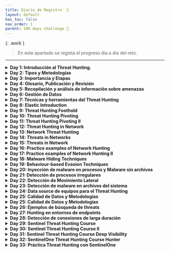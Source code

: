 ```yaml
---
title: Diario de Registro  📝
layout: default
has_toc: false
nav_order: 1
parent: 100 days challenge 🗻
---
```


{: .work }
>En este apartado se regista el progreso dia a dia del reto.

---
<details>
  <summary><strong>Day 1: Introducción al Threat Hunting.</strong></summary>
    <body>
        <p>El día de hoy he dedicado a la búsqueda de información general sobre el tema, que es el threat hunting y porque es importante a día de hoy en la ciberseguridad. También he realizado la sala de TryHackme de Threat Hunting: Introduction.</p>
        
        <p>Pequeño extracto:</p>
        <p>El Threat Hunting consiste en la búsqueda proactiva y sistemática de posibles amenazas o actividades maliciosas dentro de una red o sistema informático que aún no han sido detectadas.</p>

        <p>Si dependemos solamente de las herramientas de seguridad para detectar un ataque, como el incident response (IR). La acción frente a la amenaza se desencadena por una alerta del sistema. Esto conlleva un proceso de triaje y análisis, y cuando se determina de que se trata de una actividad maliciosa, debe ser respondida y tratada en consecuencia. Si el sistema no fuera capaz de detectar el ataque no habría ninguna respuesta a él. Por ello, es necesario el Threat Hunting ya que es una metodología proactiva, en búsqueda constante de nuevas amenazas. No hay una alerta real que dé inicio a la búsqueda, excepto el objetivo de fortalecer la postura de seguridad de la organización.</p>

        <p>Generalmente, las organizaciones comienzan a realizar el threat hunting una vez que ya tienen establecido un proceso de incident response , pero puede que algunos incidentes no se están detectando lo suficientemente temprano. El objetivo principal del threat hunting es lograr una detección temprana de estas amenazas.</p>

        <h2>REFERENCIAS</h2>
        <ul>
            <li><a href="https://www.crowdstrike.com/cybersecurity-101/threat-hunting/">CrowdStrike Threat Hunting</a></li>
            <li><a href="https://www.ibm.com/topics/threat-hunting">IBM Threat Hunting</a></li>
            <li><a href="https://www.threathunting.net/files/hunt-evil-practical-guide-threat-hunting.pdf">Guía práctica de caza de amenazas (PDF)</a></li>
            <li><a href="https://tryhackme.com/r/room/introductiontothreathunting">Introduction to Threat Hunting en TryHackMe</a></li>
        </ul>
    </body>
</details>

<details>
  <summary><strong>Day 2: Tipos y Metodologías</strong></summary>
  
  <p>Después de la búsqueda de información general he acabado de definir el indicie de este periodo de Introducción. Mi idea es cuando vaya terminando los temas subiré el contenido detallado a una página de GitHub. Así si a alguien le interesa el tema, puede mirar más en detalle mi recopilación.</p>

  <h3>Resumen del día de hoy:</h3>
  <p>Dentro del threat hunting podemos distinguir diferentes tipos y métodos:</p>

  <h4>1.2 Tipos</h4>
  <p>Existen diferentes enfoques que pueden tomar los equipos de ciberseguridad en cuanto al threat hunting. En este sentido, se pueden identificar distintos tipos de caza de amenazas, con sus propias metodologías y procesos específicos. Podemos distinguir entre tres tipos de threat hunting:</p>
  <ul>
    <li>Estructurado</li>
    <li>No estructurada</li>
    <li>Situacional</li>
  </ul>

  <h4>1.3 Metodologías</h4>
  <p>Dentro de cada tipo de caza de amenazas, las metodologías proporcionan un marco detallado para la ejecución práctica de la detección y respuesta a amenazas. Estas metodologías establecen los pasos específicos que los equipos de ciberseguridad deben seguir para identificar, investigar y neutralizar posibles riesgos. Las principales metodologías son:</p>
  <ul>
    <li>Investigación impulsada por hipótesis (Hypothesis hunting)</li>
    <li>Investigación basada en indicadores conocidos de compromiso o indicadores de ataque (IoA) (Intel-based hunting)</li>
    <li>Investigaciones situacionales o avanzadas de análisis y aprendizaje automático (Custom hunting)</li>
  </ul>

  <strong>REFERENCIAS:</strong>
  <ul>
    <li><a href="https://livebook.manning.com/book/cyber-threat-hunting/chapter-1/v-10/1">Manual general</a></li>
    <li><a href="https://cybertalents.com/blog/threat-hunting">Tipos/métodos</a></li>
  </ul>
</details>


<details>
  <summary><strong> Day 3: Importancia y Etapas</strong></summary>
  
  <p>Continuando con la Introducción al Threat Hunting, el día de hoy he definido la importancia de establecer el threat hunting como método defensivo, las posibles etapas a la hora de desarollar la caza de amenazas y he incluido algunos términos relativos al threat hunting en el glosario.</p>

  <h3>Extracto resumido de la información recopilada:</h3>

  <h4>1.4 Importancia del Threat Hunting</h4>
  <p>La principal diferencia de las medidas de seguridad tradicionales que se centran en la prevención y detección automatizada, el Threat Hunting implica una investigación activa por parte de un analista. Dicha investigación nos dará proactividad en nuestro sistema de búsqueda de amenazas.</p>
  <p>La importancia del threat hunting consiste en:</p>
  <ul>
    <li>Nos permite la identificación de amenazas avanzadas.</li>
    <li>Reducción del tiempo de respuesta.</li>
    <li>Mejora de la postura de seguridad informática.</li>
    <li>Adaptación a las nuevas amenazas.</li>
  </ul>
  <p>Actualmente, el Threat Hunting se ha convertido en una herramienta fundamental en el arsenal de cualquier equipo ciberseguridad. Su evolución ha sido impulsada por la necesidad de combatir amenazas cada vez más sofisticadas, aprovechando tecnologías avanzadas y adoptando un enfoque proactivo basado en el comportamiento.</p>

  <h4>1.5 Etapas</h4>
  <p>Podemos estructurar el threat hunting mediante una serie de fases durante su desarrollo. Estas etapas nos ayudan a establecer una estructura clara y efectiva para llevar a cabo la actividad de caza de amenazas.</p>
  <ul>
    <li>Generación de hipótesis</li>
    <li>Investigación</li>
    <li>Descubrimiento de patrones</li>
    <li>Análisis automatizado</li>
  </ul>

  <strong>REFERENCIAS</strong>
  <ul>
    <li><a href="https://www.cybereason.com/fundamentals/what-is-threat-hunting">¿Qué es la caza de amenazas? - Cybereason</a></li>
    <li><a href="https://es.darktrace.com/cyber-ai-glossary/threat-hunting">Glosario de ciberinteligencia: Caza de amenazas - Darktrace</a></li>
  </ul>
</details>

<details>
  <summary><strong>Day 4: Glosario, Publicación y Revisión</strong></summary>
  
  <p>El día de hoy doy por concluida la primera etapa de introducción al Threat Hunting. Hemos visto que es, que tipos hay, metodologías, etapas y la importancia que tiene hacer threat hunting para mejorar nuestra protección ante las amenazas. Me he dedicado a revisar la información que he podido detallar de los puntos mencionados y los he publicado en mi GitHub.</p>
  <p>Podéis ver el artículo publicado de introducción <a href="https://nottaroff.github.io/workspace/docs/100%20days/Introduccion/">aquí</a>.</p>
  <p>También he añadido algunos términos en el glosario, sobre todo los mencionados en la introducción. Este apartado lo iré trabajando a lo largo del reto.</p>
  <p>He creado unos gráficos para representar un poco mejor los conceptos vistos en la introducción.</p>

  <p><strong>Glosario añadido:</strong> <a href="https://nottaroff.github.io/workspace/docs/100%20days/Introduccion/#15-glosario">aquí</a></p>
  <ul>
    <li>IoA (Indicador de Ataque)</li>
    <li>TTP (Tácticas, Técnicas y Procedimientos)</li>
    <li>MITRE</li>
    <li>IoC (Indicador de Compromiso)</li>
    <li>STIX (Structured Threat Information eXpression)</li>
    <li>TAXII (Trusted Automated eXchange of Indicator Information)</li>
    <li>SIEM (Security Information and Event Management)</li>
    <li>EDR (Endpoint Detection and Response)</li>
    <li>CERT (Computer Emergency Response Team)</li>
  </ul>

  <strong>REFERENCIAS:</strong>
  <ul>
    <li><a href="https://nottaroff.github.io/workspace/docs/100%20days/">100 Days - Documentación</a></li>
  </ul>
</details>

<details>
  <summary><strong>Day 5: Recopilación y análisis de información sobre amenazas</strong></summary>
  
  <p>Continuando con la fase del pre-hunting. El día de hoy he estado documentándome sobre la recopilación y análisis en el threat hunting. Sobre qué tener en cuenta a nivel teórico.</p>

  <h3>Recopilación y análisis de información sobre amenazas</h3>

  <h4>2.1 Fuentes de inteligencia de amenazas.</h4>
  <p>Las fuentes de inteligencia de amenazas son cruciales para una caza efectiva de amenazas, proporcionando información esencial para detectar y contrarrestar los riesgos de seguridad de manera eficaz.</p>
  <p>Algunas fuentes comunes:</p>
  <ul>
    <li>Informes de seguridad.</li>
    <li>Comunidades de seguridad y foros en línea.</li>
    <li>Información compartida por organizaciones.</li>
    <li>Resultados de investigaciones forenses de incidentes previos.</li>
    <li>Datos internos generados por herramientas de monitoreo de seguridad y análisis de registros.</li>
  </ul>

  <h4>2.2 Técnicas para recopilar información.</h4>
  <p>Aunque el enfoque principal del Threat Hunting es el ser humano, contar con acceso a tecnologías relevantes y confiables, así como a herramientas escalables y flexibles:</p>
  <ul>
    <li>Actividades de endpoints en servidores y clientes.</li>
    <li>Datastores.</li>
    <li>Análisis.</li>
  </ul>

  <h4>2.3 Métodos analíticos.</h4>
  <p>Los enfoques analíticos son necesarios para extraer información valiosa de los datos recopilados.</p>
  <p>Algunas técnicas comunes son:</p>
  <ul>
    <li>Evaluación de comportamiento.</li>
    <li>Correlación de datos.</li>
    <li>Identificación de firmas.</li>
    <li>Análisis de riesgo.</li>
    <li>Seguimiento de tendencias.</li>
  </ul>

  <h4>2.4 Gestión de datos. (WIP)</h4>
  <p>He incluido este apartado de gestión de datos desde una perspectiva del threat hunter para entender cómo se documentan, se estandarizan, se modelan y la calidad de los datos. Es muy importante comprender bien estos pasos al desarrollar una analítica.</p>

  <strong>REFERENCIAS:</strong>
  <ul>
    <li><a href="https://www.ibm.com/es-es/topics/threat-intelligence">IBM Threat Intelligence</a></li>
    <li><a href="https://openaccess.uoc.edu/bitstream/10609/107546/6/aveloymTFM1219memoria.pdf">Memoria: Threat hunting en entornos Windows</a></li>
    <li><a href="https://github.com/OTRF/OSSEM">OSSEM en GitHub</a></li>
  </ul>
</details>


<details>
  <summary><strong>Day 6: Gestión de Datos</strong></summary>
  
  <p>Continuando con el punto 2. Recopilación y análisis de información sobre amenazas.</p>
  <p>He estado investigando cómo se gestionan los datos y por qué es importante desde un punto de vista analítico. La teoría en este tema es lógica y comprensible, pero al observar ejemplos dentro de un sistema, no era tan fácil de entenderlo desde mi perspectiva. Por lo tanto, encontré algunas salas de TryHackMe que me ayudaron a comprender mejor el funcionamiento interno de la gestión de datos.</p>
  <p>El día de hoy he realizado la room: <a href="https://tryhackme.com/r/room/windowseventlogs">https://tryhackme.com/r/room/windowseventlogs</a> que me ha proporcionado diferentes herramientas en Windows para poder buscar, localizar y extraer información de los logs del sistema.</p>

  <h4>Extracto de la parte teórica:</h4>

  <p><strong>Documentación de Datos</strong></p>
  <p>Para realizar el análisis y la interpretación de los datos, es fundamental comprender qué datos se están recopilando y cómo se están estructurando.</p>

  <p><strong>Estandarización de Datos</strong></p>
  <p>La estandarización de datos nos ofrece una coherencia y eficacia en el análisis de la información recopilada de diversas fuentes. Se basa en el empleo de un Modelo de Información Común (CIM), que proporciona una estructura para normalizar conjuntos de datos mediante un esquema.</p>

  <p><strong>Modelación de Datos (Data Modeling)</strong></p>
  <p>El modelo de datos determina la estructura de los datos y las relaciones entre ellos. Identificar estas relaciones es importante para documentar eventos específicos que podrían vincularse a cadenas de eventos relacionadas con el comportamiento de los adversarios.</p>

  <p><strong>Calidad de Datos (Data Quality)</strong></p>
  <p>La calidad de los datos se refiere a su valor para los usos previstos en las operaciones, toma de decisiones y planificación.</p>

  <strong>REFERENCIAS:</strong>
  <ul>
    <li><a href="https://www.ibm.com/docs/es/flashsystem-a9000/12.2.1?topic=STJKMM_12.2.1/xiv_apicimconcepts.htm">Conceptos de CIM para FlashSystem</a></li>
    <li><a href="https://opennetworking.org/wp-content/uploads/2014/10/TR-513_CIM_Overview_1.2.pdf">Visión general de CIM por Open Networking Foundation</a></li>
    <li><a href="https://threathunterplaybook.com/pre-hunt/data_management.html">Data Management en Threat Hunter Playbook</a></li>
  </ul>
</details>

<details>
  <summary><strong>Day 7: Técnicas y herramientas del Threat Hunting</strong></summary>
  
  <p>En el día de hoy, he terminado la sección anterior de Recopilación y análisis, podéis consultar el artículo completo en mi blog: <a href="https://nottaroff.github.io/workspace/docs/100%20days/2.%20Recopilacion/">aquí</a>.</p>
  <p>El siguiente apartado se trata de Técnicas y herramientas. He definido algunas técnicas comunes y al profundizar en las herramientas, he detallado el modelo de madurez de caza. Es un gráfico que le sirve a los entornos organizacionales para decir en qué punto del threat hunting están. Creo que es interesante conocerlo para saber qué tipo de herramientas habrá que utilizar. Artículo completo: <a href="https://nottaroff.github.io/workspace/docs/100%20days/3.%20Tecnicas%20y%20Herramientas/">aquí</a>.</p>
  <p>Con esta sección doy por concluidos los primeros 7 días del challenge, que han sido más teórico introductorios. Durante los próximos días intentaré sumergirme en temas más prácticos del threat hunting.</p>

  <strong>REFERENCIAS:</strong>
  <ul>
    <li><a href="https://socprime.com/blog/threat-hunting-maturity-model-explained-with-examples/">Threat Hunting Maturity Model Explained with Examples</a></li>
    <li><a href="https://heimdalsecurity.com/blog/threat-hunting-techniques/">Threat Hunting Techniques</a></li>
  </ul>
</details>

<details>
  <summary><strong>Day 8: Elastic Introduction</strong></summary>
  
  <p>Hoy he realizado varios ejercicios prácticos de iniciación al threat hunting. Para ello, completé varias rooms en TryHackMe.</p>

  <p>En primer lugar, me familiaricé con Elastic Stack en la siguiente room: <a href="https://tryhackme.com/r/room/investigatingwithelk101">Investigating with ELK 101</a>. Es una plataforma de código abierto que combina varios componentes para la búsqueda, análisis y visualización de datos. Aprendí a realizar búsquedas, aplicar filtros, guardar búsquedas, crear visualizaciones e investigar registros de VPN para identificar anomalías. También aprendí a utilizar tableros con búsquedas guardadas y visualizaciones.</p>

  <p>La segunda parte de esta experiencia fue en la room <a href="https://tryhackme.com/r/room/advancedelkqueries">Advanced ELK Queries</a>. Aquí exploré diferentes tipos de consultas avanzadas y las diversas sintaxis de consulta, incluyendo KQL y Lucene.</p>

  <p>Por último, después de la introducción a Elastic Stack, comencé la room práctica sobre aplicación al threat hunting: <a href="https://tryhackme.com/r/room/threathuntingfoothold">Threat Hunting Foothold</a>. Empecé por el primer apartado sobre Acceso Inicial, donde investigué las técnicas que los adversarios utilizan para ingresar a una organización.</p>

  <p>El día de hoy he realizado varios ejercicios prácticos de iniciación al threat hunting. Para ello, he realizado varias rooms de TryHackMe.</p>
</details>

<details>
  <summary><strong>Day 9: Threat Hunting Foothold</strong></summary>
  
  <p>El día de hoy realicé la room de: <a href="https://tryhackme.com/r/room/threathuntingfoothold">Threat Hunting Foothold</a>.</p>
  <p>Es una buena guía práctica para aprender cómo detectar actividad maliciosa con Elastic. En ella se tratan varios ejemplos de diferentes actividades maliciosas:</p>

  <h4>Initial Access</h4>
  <p>Detección de tácticas que los adversarios usan para ingresar a sistemas, como phishing, explotación de servidores, fuerza bruta...</p>

  <h4>Execution</h4>
  <p>Se detallan los métodos para ejecutar código malicioso: herramientas de línea de comandos, herramientas del sistemas integradas (certutil.exe o bitsadmin.exe), scripting.</p>

  <h4>Defense Evasion</h4>
  <p>Detección de tácticas para evitar la detección por parte de sistemas de seguridad, como desactivación de software de seguridad, eliminación de registros, bypasses.</p>

  <h4>Persistence</h4>
  <p>Detección de técnicas para mantener el acceso a redes comprometidas a largo plazo, como modificación de claves de registro, scripts de auto-start, creación de usuarios.</p>

  <h4>Command and Control</h4>
  <p>Detección de métodos de comunicación de los adversarios con sistemas comprometidos, Comand and control techniques, servicios basados en la nube, servidores https cifrados y protocolos de red.</p>
</details>

<details>
  <summary><strong>Day 10: Threat Hunting Pivoting</strong></summary>
  
  <p>Siguiendo la línea de aprendizaje sobre el hunting, hoy he profundizado en la detección de dos técnicas más a través de Elastic.</p>

  <h4>Discovery</h4>
  <p>Referente a las acciones que un atacante puede tomar para comprender mejor los sistemas y redes que han infiltrado. Detección de actividades como:</p>
  <ul>
    <li>Reconocimiento de Usuario: whoami, net,user, net localgroup or qwinsta (Enumeración de cuentas) / dir o ls (enumeración de directorios).</li>
    <li>Reconocimiento de Host: hostname, wmic, ipconfig o systeminfo (Host) / net start o sc.exe query (Servicios).</li>
    <li>Escaneo Interno: tablas arp, ping, escaneo de puertos (nmap o Powershell).</li>
    <li>Reconocimiento Interno del Dominio: net * /domain o nltest /dclist (Listado de domain users).</li>
  </ul>

  <h4>Escalada de Privilegios</h4>
  <p>Técnicas que permiten a un atacante obtener privilegios o permisos más elevados en un sistema o red.</p>
  <ul>
    <li>Explotación de vulnerabilidades: uso de exploits.</li>
    <li>Uso de cuentas válidas: Usar runas con credenciales recién descubiertas.</li>
    <li>Abuso de control de acceso: Abuso de ACL, otorgando permisos a otras cuentas.</li>
    <li>Abuso de configuración incorrecta del hosts: Configuraciones inseguras; servicios modificables y reiniciables o binarios sobrescribibles.</li>
  </ul>
</details>

<details>
  <summary><strong>Day 11: Threat Hunting Pivoting II</strong></summary>
  
  <p>Continuando con la tarea de entender diferentes tácticas maliciosas que debemos tener en cuenta/encontrar como Threat Hunters, el día de hoy he profundizado en las dos últimas:</p>

  <h4>Credential Access</h4>
  <p>Se basa en los métodos de los atacantes para robar o descubrir nombres de usuario y contraseñas (o hashes) de cuentas válidas. Es un punto crítico del sistema ya que permite escalar privilegios o ganar acceso a otros sistemas o recursos de red. Actividades como:</p>
  <ul>
    <li>Credenciales en disco o memoria: Volcar LSASS mediante Mimikatz o creación de archivos de volcado de LSASS, listar información de cuentas en el Registro de Windows (reg.exe save hklm\sam), o extraer credenciales DPAPI con SharpDPAPI.</li>
    <li>Credenciales en archivos: Recopilar credenciales en archivos usando findstr /s/n/m/i password, encontrar archivos de administrador de credenciales (Keepass o claves SSH), y volcar credenciales de navegadores mediante SharpChrome o Firefox Decrypt.</li>
    <li>Credenciales de Dominio: Volcar credenciales de dominio mediante DCSync o acceder a credenciales de Administrador Local de LAPS.</li>
    <li>Credential spraying: Intentos fallidos de inicio de sesión de diversas cuentas en una única estación de trabajo.</li>
  </ul>

  <h4>Movimiento Lateral</h4>
  <p>Técnicas de un atacante para navegar por una red, aprovechando las credenciales y sesiones obtenidas durante fases de ataque previas.</p>
  <ul>
    <li>Explotación de servicios internos: Atacar servidores internos con aplicaciones/servicios vulnerables.</li>
    <li>Uso de herramientas administrativas legítimas: Emplear herramientas como PsExec, PowerShell remoto, etc.</li>
    <li>Autenticación con credenciales válidas: Utilizar contraseñas en texto plano o técnicas como Pass-the-Hash.</li>
    <li>Acceso a información sensible: Ingresar a servidores de archivos, bases de datos y almacenamiento en la nube.</li>
  </ul>
</details>

<details>
  <summary><strong>Day 12: Threat Hunting in Network</strong></summary>
  
  <p>Después de ver algunos ejemplos genéricos de detección de amenazas, voy a ver cómo detectar las diferentes amenazas según el entorno en el que estén. El día de hoy he estado investigando acerca de las amenazas en el entorno de red.</p>

  <h4>Caza de amenazas en Redes</h4>
  <p>Implica el uso de herramientas y métodos para monitorear y analizar activamente:</p>
  <ul>
    <li>Tráfico de red</li>
    <li>Comportamientos del usuario</li>
    <li>Actividades del sistema</li>
  </ul>

  <h4>Técnicas de análisis de tráfico de red</h4>
  <p>Examinar el flujo de datos en red para detectar patrones, anomalías y amenazas:</p>
  <ul>
    <li>Inspección de Paquetes</li>
    <li>Análisis de Tráfico</li>
    <li>Análisis de Protocolos</li>
    <li>Análisis de Comportamiento</li>
  </ul>

  <p>Para la detección y mitigación de posibles amenazas y vulnerabilidades dentro de una infraestructura de red.</p>

  <h4>Recursos</h4>
  <ul>
    <li><a href="https://shorturl.at/GHMSW">TH Workshop</a></li>
    <li><a href="https://shorturl.at/ovVY0">Threat Intelligence and Data-Driven Threat Hunting</a></li>
  </ul>
</details>

<details>
  <summary><strong>Day 13: Network Threat Hunting</strong></summary>
  
  <p>El día de hoy he seguido profundizando cuáles son los puntos de referencia durante la caza de amenazas en redes y en detalle la caza de anomalías del DNS.</p>

  <h4>Puntos de referencia durante la caza de amenazas en redes</h4>
  <p>Debemos entender primero qué es normal en el entorno de red para luego poder detectar anomalías. Para ello debemos tener en cuenta:</p>
  <ul>
    <li>Los puertos, junto con la topología de red: El malware suele utilizar protocolos comunes para comunicarse y es esencial comprender la pila de red y los protocolos comunes.</li>
    <li>Todos los dispositivos en la red deben ser analizados, ya que los atacantes suelen moverse lateralmente.</li>
    <li>Un diagrama completo de la red.</li>
  </ul>

  <h4>Anomalías del DNS</h4>
  <p>Las solicitudes DNS a dominios inusuales o sospechosos pueden ser generadas por malware que establece canales de control y comando. El monitoreo y la inclusión en listas negras de:</p>
  <ul>
    <li>Volumen anormal: Un volumen inusual de solicitudes DNS desde una determinada computadora o para un dominio determinado puede indicar un ataque.</li>
    <li>Hits en listas negras: Las solicitudes a dominios maliciosos conocidos indican que un sistema ha sido infectado con malware.</li>
    <li>Detectar tráfico DNS sospechoso:</li>
    <ul>
      <li>Recopilar paquetes de tráfico DNS</li>
      <li>Identificar y eliminar el tráfico conocido como bueno</li>
      <li>Analizar lo que queda.</li>
    </ul>
    <li>Conexiones DNS dinámicas: Las conexiones a dominios alojados en proveedores de DNS dinámicos pueden indicar comunicación C2.</li>
    <li>Tráfico denegado de salida: El malware dentro de una red puede necesitar comunicarse con un servidor C2. Este tráfico puede ser bloqueado por firewalls u otros dispositivos de seguridad de red.</li>
    <li>Anomalías en solicitudes y respuestas HTTP:</li>
    <ul>
      <li>Request: Grandes números de solicitudes repetidas para los mismos recursos pueden indicar.</li>
      <li>Response: Las respuestas inusualmente grandes pueden indicar una inyección SQL exitosa.</li>
    </ul>
    <li>Anomalías geográficas: Intentos de autenticación desde ubicaciones inusuales.</li>
  </ul>
</details>

<details>
  <summary><strong>Day 14: Threats in Networks</strong></summary>
  
  <p>El día de hoy he estado examinando diversas amenazas que pueden afectar nuestro entorno de red. Entre ellas, la detección de ataques DDoS y la identificación de dominios sospechosos.</p>

  <h4>Ataques de Denegación de Servicio Distribuido (DDoS)</h4>
  <p>Un ataque DDoS ocurre cuando múltiples máquinas atacantes intentan sobrecargar a las máquinas víctimas.</p>
  <p>Algunos indicios de un ataque DDoS:</p>
  <ul>
    <li>Indisponibilidad de sitios web.</li>
    <li>Rendimiento lento de la red.</li>
    <li>Sistemas internos operando al máximo de su capacidad.</li>
    <li>Sobrecarga de sistemas de seguridad de red (SIEM, IPS-IDS).</li>
    <li>Disponibilidad inesperada del servidor.</li>
  </ul>
  <p>Direcciones IP conectadas a muchos puertos diferentes pueden indicar un ataque de DoS.</p>

  <h4>Threat Hunting de Dominios Sospechosos</h4>
  <p>Motivos por los cuales un dominio puede ser sospechoso:</p>
  <ul>
    <li>Dominios aleatorios generados por un DGA.</li>
    <li>Direcciones IP ocultas.</li>
    <li>Extensiones de dominio inusuales.</li>
    <li>Dominios inexistentes.</li>
    <li>Dominios conocidos como maliciosos.</li>
  </ul>
  <p>La información de un dominio se puede encontrar en registros DNS, correos electrónicos y registros web. Es importante para detectar riesgos y protegerse contra actividades maliciosas.</p>

  <h4>URLs</h4>
  <p>Las URL son indicadores comunes de compromiso y se utilizan en ataques de phishing, spam y malware.</p>
  <p>Ataques basados en URL:</p>
  <ul>
    <li>Redirección.</li>
    <li>Typosquatting.</li>
    <li>Codificación de escape.</li>
  </ul>

  <h4>Respuestas HTML Sospechosas</h4>
  <p>El tamaño de la respuesta HTML es clave. En los ataques de inyección SQL, las respuestas suelen ser grandes debido a datos exfiltrados.</p>
  <p>Los registros de servidores web son útiles para identificar ataques:</p>
  <ul>
    <li>Respuestas HTML grandes pueden indicar intentos de inyección SQL y exfiltración de datos.</li>
    <li>Errores 500 Internal Server y errores 501 Header Value pueden indicar escaneos en busca de vulnerabilidades.</li>
  </ul>
  <p>Es crucial estar atento a actividades inusuales que puedan indicar una brecha de seguridad.</p>
</details>

<details>
  <summary><strong>Day 15: Threats in Network</strong></summary>
  
  <p>Hoy he estado investigando sobre la caza de tráfico irregular, mirando ejemplos de detección de web shells y la exfiltración de datos. Además, he estado configurando un entorno de laboratorio con ELK stack para poner en práctica el hunting en la red con ejemplos.</p>

  <h4>Hunting de tráfico irregular</h4>
  <p>Las irregularidades en el tráfico de red son indicadores útiles para los cazadores de amenazas. Los autores de malware utilizan diversas técnicas para ocultar ataques de comando y control, como protocolos mal utilizados y desajustes entre puertos y aplicaciones.</p>
  <p>El intento de ejecución de web shells es un vector de ataque inicial común. Es crucial detectarlos tempranamente.</p>
  <p>Algunas detecciones clave incluyen:</p>
  <ul>
    <li>Protocolos mal utilizados: Se emplean protocolos inusuales en un puerto concreto.</li>
    <li>Desajustes entre puertos y aplicaciones: Los autores de malware pueden utilizar puertos comunes o personalizados para hacer que el tráfico malicioso parezca legítimo. Observar registro de datos para encontrar anomalías y patrones sospechosos es crucial.</li>
    <li>Web Shells: Son una forma ilícita de obtener acceso a una terminal de una computadora a través de una página web dinámica en el lado del servidor.</li>
  </ul>
  <p>Herramientas de detección: Parte de suites de caza de amenazas o herramientas independientes como Webshell Scan, Scalp y Neopi.</p>

  <h4>Exfiltración de datos</h4>
  <p>Detectarla es complejo, especialmente sin una buena línea base del tráfico saliente normal.</p>
  <p>Las soluciones de Protección de Pérdida de Datos (DLP) pueden pasar por alto eventos de exfiltración debido a diversas razones:</p>
  <ul>
    <li>Los exploits de exfiltración suelen ser pasos intermedios en un ataque y no siempre afectan a los datos protegidos por DLP.</li>
    <li>Las redes de explotación distribuida son difíciles de detectar para las soluciones de DLP.</li>
  </ul>
  <p>Para detectar la exfiltración de datos, es crucial monitorear patrones de tráfico y usar técnicas de análisis avanzadas.</p>
</details>

<details>
  <summary><strong>Day 16: Practice examples of Network Hunting</strong></summary>
  
  <p>El día de hoy he terminado de añadir la información recopilada sobre el hunting en redes. Podéis echarle un ojo en mi <a href="https://nottaroff.github.io/workspace/docs/100%20days/4.%20Hunting%20en%20entornos%20de%20red/">blog</a>.</p>

  <p>Como parte práctica, he realizado un ejercicio de detección de un ataque C2 (command and control) al DNS. He utilizado el entorno de Elastic online, cargando los datos. Podéis ver los detalles en este <a href="https://nottaroff.github.io/workspace/docs/100%20days/Ejemplos%20prácticos%20Hunting%20en%20Red/">post</a>.</p>

  <p>Estos días seguiré realizando varios ejercicios prácticos de detección de ataques en la red y modificando el blog.</p>
</details>

<details>
  <summary><strong>⁠⁠⁠Day 17: Practice examples of Network Hunting II</strong></summary>
  <p>El día de hoy he realizado otros dos ejemplos de hunting en entornos de red. Concretamente en detectar posibles ataques a una aplicación web mediante la ejecución remota de código y otra práctica sobre actividades de phishing detectando enlaces maliciosos y archivos adjuntos abiertos o descargados desde diferentes estaciones de trabajo.</p>
  
  <p>Podéis echarle un ojo al reporte aquí:</p>
  
  <p>Ejecución remota de código en Web: <a href="https://nottaroff.github.io/workspace/docs/100%20days/Ejemplos%20prácticos%20Hunting%20en%20Red/#ejecución-remota-de-código-en-web-%EF%B8%8F">Informe</a></p>
  
  <p>Enlaces y Archivos de Phishing: <a href="https://nottaroff.github.io/workspace/docs/100%20days/Ejemplos%20prácticos%20Hunting%20en%20Red/#enlaces-y-archivos-de-phishing-">Informe</a></p>
</details>

<details>
  <summary><strong>⁠Day 18: Malware Hiding Techniques</strong></summary>
  <p>El día de hoy he estado investigando sobre las técnicas de evasión que utiliza el malware para pasar desapercibido en los sistemas de detección, concretamente los que dependen de firmas o patrones predefinidos.</p>
  
  <p><strong>Extracto:</strong></p>
  <ul>
    <li><strong>Malware Polimórfico:</strong> Es un tipo de software malicioso que cambia su código o apariencia con cada infección, dificultando su detección y bloqueo por parte de los antivirus tradicionales basados en firmas.</li>
    <li><strong>Malware Metamórfico:</strong> Modifica tanto su código, estructura y comportamiento en cada infección.</li>
    <li><strong>Cifrado de archivos:</strong> Consiste en codificar el código malicioso o componentes para ocultar su verdadero propósito y evitar ser detectado por el software de seguridad.</li>
    <li><strong>Empaquetadores:</strong> Comprimen y cifran el código del malware, creando un nuevo ejecutable que requiere una rutina de desempaquetado específica para ser ejecutada.</li>
    <li><strong>Cifradores:</strong> Se centran en cifrar el código del malware y generar una rutina de descifrado que puede reconstituir la carga útil maliciosa original en tiempo de ejecución.</li>
    <li><strong>Ofuscación de Código:</strong> Manipulación intencional de la estructura, lógica y presentación del código para hacerlo más complejo y ocultar los patrones reconocibles del malware.</li>
  </ul>
  
  <p><strong>REFERENCIAS:</strong></p>
  <ul>
    <li><a href="https://blog.barracuda.com/2023/11/09/malware-101-signature-evasion-techniques">Malware 101: Signature Evasion Techniques</a></li>
    <li><a href="https://www.cyfirma.com/research/malware-detection-evasion-techniques/">Malware Detection Evasion Techniques</a></li>
  </ul>
</details>

<details>
  <summary><strong>Day 19: Behaviour-based Evasion Techniques</strong></summary>
  <p>El día de hoy he visto las diferentes técnicas de evasión basadas en el comportamiento del sistema que utiliza el malware para alterar sus acciones y características y evadir su detección, con algunos ejemplos reales.</p>
  
  <p><strong>Extracto:</strong></p>
  <ul>
    <li><strong>Detección de sandbox:</strong> El malware puede detectar ciertos comportamientos asociados con entornos de análisis y alterar su comportamiento para evadir el análisis.</li>
    <li><strong>Trickbot:</strong> Troyano bancario que se propaga principalmente a través de correos electrónicos de phishing y es utilizado para robar información financiera y credenciales de inicio de sesión. <a href="https://attack.mitre.org/software/S0266/">Referencia</a></li>
    <li><strong>Comprobación del entorno:</strong> Se evalúa el contexto en el que se está ejecutando el malware y puede alterar su comportamiento para evadir la detección.</li>
    <li><strong>Emotet:</strong> Emplea técnicas de comprobación del entorno para detectar análisis de seguridad y puede cambiar su comportamiento en consecuencia. <a href="https://attack.mitre.org/software/S0367/">Referencia</a></li>
    <li><strong>Vaciamiento de Procesos:</strong> El malware emplaza su propio código malicioso dentro de procesos legítimos del sistema para ejecutar acciones maliciosas en segundo plano.</li>
    <li><strong>Poweliks:</strong> Este malware busca un proceso legítimo en el sistema y luego inyecta su código dentro del proceso, reemplazando su funcionalidad legítima con la suya propia. <a href="https://attack.mitre.org/techniques/T1218/011/">Referencia</a></li>
  </ul>
</details>

<details>
  <summary><strong>Day 20: Inyección de malware en procesos y Malware sin archivos</strong></summary>
  <p>El día de hoy he visto las estrategias que utiliza el malware para insertar su código malicioso en procesos legítimos, así como también el malware que no es un archivo en sí mismo, sino código malicioso que opera completamente dentro de la memoria de una computadora, sin dejar rastro en el sistema de archivos.</p>
  
  <p><strong>Técnicas de Inyección de Procesos:</strong></p>
  <ul>
    <li><strong>Inyección de DLL:</strong> Inyección de procesos en la que un código malicioso inserta su propia Biblioteca de Enlaces Dinámicos (DLL) en un proceso legítimo que se está ejecutando en memoria.</li>
    <li><strong>Inyección de Código:</strong> Se inserta código malicioso en el espacio de memoria de un proceso legítimo, alterando su comportamiento para llevar a cabo acciones maliciosas.</li>
    <li><strong>Inyección de Hilos:</strong> El código malicioso crea un nuevo hilo dentro de un proceso legítimo e inyecta su carga útil en el flujo de ejecución de ese hilo.</li>
    <li><strong>Técnicas de Asignación/Escritura de Memoria:</strong> El malware se asigna dinámicamente memoria dentro del espacio de direcciones del proceso objetivo y luego escribe su carga útil en esa memoria asignada.</li>
  </ul>
  
  <p><strong>Técnicas de Malware Sin Archivos:</strong></p>
  <ul>
    <li><strong>Ejecución Basada en Memoria:</strong> El código malicioso se carga y ejecuta directamente en la memoria del sistema.</li>
    <li><strong>Técnicas de "Living-off-the-land" (LOLbins):</strong> Utilizan herramientas y procesos del sistema preexistentes y confiables para ejecutar actividades maliciosas, a menudo sin necesidad de crear nuevos archivos.</li>
    <li><strong>Ataques Basados en el Registro:</strong> Implican explotar el Registro de Windows con fines maliciosos.</li>
    <li><strong>Macros de Documentos:</strong> Se usan scripts integrados dentro de archivos de documentos para realizar acciones maliciosas al abrir el documento.</li>
  </ul>
  
  <p>Puedes encontrar más información y ejemplos detallados en los siguientes enlaces de referencia:</p>
  <ul>
    <li><a href="https://attack.mitre.org/software/S0154/">Ejemplo de Cobalt Strike utilizado en ataques de red dirigidos</a></li>
    <li><a href="https://attack.mitre.org/software/S0446/">Ejemplo de técnicas LOLbins utilizadas por Ryuk en ataques de ransomware</a></li>
    <li><a href="https://attack.mitre.org/software/S0384/">Ejemplo de ataques basados en el Registro utilizados por Dridex</a></li>
    <li><a href="https://attack.mitre.org/software/S0386/">Ejemplo de macros de documentos utilizados por Ursnif</a></li>
  </ul>
</details>

<details>
  <summary><strong>⁠Day 21: Detección de procesos irregulares</strong></summary>
  <p>El día de hoy, he visto que uno de los modos más comunes en que el malware intenta evitar la detección es haciéndose pasar por un proceso legítimo dentro de un sistema, así que he estado investigando cómo lo hace y cómo podemos detectarlo.</p>
  
  <p><strong>Extracto de técnicas que usa el malware para pasar desapercibido:</strong></p>
  <ul>
    <li><strong>Suplantación de procesos críticos:</strong> El malware puede hacerse pasar por procesos legítimos ejecutándose bajo un nombre similar. Una forma de detectar este malware es usar algoritmos de similitud de cadenas para buscar cadenas que no sean iguales pero tampoco muy diferentes.</li>
    <li><strong>Ubicaciones ejecutables inusuales:</strong> El malware puede ejecutarse desde ubicaciones inusuales para dificultar su detección. También podemos ver cómo algunos aprovechan ubicaciones específicas como parte de sus tácticas de evasión y secuestro.</li>
    <li><strong>Jerarquía de procesos:</strong> La jerarquía de procesos es una característica fundamental tanto en sistemas Windows como en Unix. Al buscar irregularidades en esta jerarquía podemos identificar posibles suplantadores o procesos maliciosos.</li>
    <li><strong>Secuestro de procesos:</strong> Algunos tipos de malware pueden tomar el control de un proceso existente y ejecutar con su espacio de memoria y permisos. Esto puede lograrse mediante ganchos de función, modificaciones/patching en línea o inyección de DLL (Dynamic Link Library).</li>
  </ul>
</details>

<details>
  <summary><strong>Day 22: Detección de Movimiento Lateral</strong></summary>
  <p>El día de hoy he visto los puntos estratégicos cruciales en la detección de movimiento lateral en endpoints durante el threat hunting.</p>
  
  <p><strong>Extracto:</strong></p>
  <ul>
    <li><strong>Movimientos laterales y reconocimiento:</strong> Los atacantes avanzan lateralmente dentro de una red una vez que comprometen un punto de entrada inicial, recopilando información sobre usuarios, privilegios y sistemas accesibles para planificar sus siguientes movimientos.</li>
    <li><strong>Uso explícito de credenciales:</strong> La autenticación mediante credenciales explícitas es común en entornos Windows, pero representa una vulnerabilidad potencial que los atacantes pueden aprovechar. Es esencial implementar un monitoreo proactivo de las credenciales explícitas y establecer listas blancas para usuarios y aplicaciones autorizadas.</li>
    <li><strong>Monitoreo del registro y archivos del sistema:</strong> Tanto el registro como los archivos del sistema son objetivos principales para el malware en busca de persistencia y control. La auditoría del registro y el monitoreo de las marcas de tiempo de los archivos son prácticas esenciales para identificar cambios inusuales que podrían indicar actividad maliciosa.</li>
  </ul>
</details>

<details>
  <summary><strong>⁠Day 23: Detección de malware en archivos del sistema</strong></summary>
  <p>En el threat hunting enfocado a los endpoint, es importante tener constancia de los archivos presentes en el sistema y las actividades anómalas. Hoy he estado investigando qué tener en cuenta al buscar amenazas a la hora de analizar los archivos y algunos ejemplos.</p>
  
  <p><strong>Extracto de los temas investigados:</strong></p>
  <ul>
    <li><strong>Nombres de archivo maliciosos conocidos:</strong> Ciertas familias de malware usan nombres predecibles en sus tácticas de infección y persistencia en sistemas comprometidos. Identificar estos nombres es una estrategia efectiva para un cazador de amenazas.</li>
    <li><strong>Extensiones de archivo:</strong> Los autores de malware utilizan diversas extensiones para sus ejecutables, como .exe, .bat, .cmd, .com, .lnk, .pif, .vbs, .scr y .wsh. También es importante considerar que otras extensiones pueden representar una amenaza potencial.</li>
    <li><strong>Anulación de izquierda a derecha:</strong> Es una técnica usada por atacantes para ocultar información maliciosa en nombres de archivos y textos, dificultando la detección de nombres de archivo maliciosos.</li>
  </ul>
</details>

<details>
  <summary><strong>⁠⁠Day 24: Data source de equipos para el Threat Hunting</strong></summary>
  <p>Los datos que podemos visualizar en los endpoints no ofrecen una visión detallada de la actividad en cada dispositivo. Esto es importante para poder detectar indicadores de compromiso y comportamientos anómalos. Hoy he estado repasando los diferentes puntos de recopilación de información que se pueden obtener de equipos con Windows/Linux.</p>
  
  <p><strong>Extracto sobre puntos importantes:</strong></p>
  <ul>
    <li><strong>AV Basado en el Host:</strong> Permite la detección de antivirus en máquinas individuales, con reglas personalizadas que pueden adaptarse a las necesidades de seguridad específicas de cada dispositivo.</li>
    <li><strong>Sistemas de Detección/Prevención de Intrusiones Basados en el Host:</strong>
      <ul>
        <li><strong>HIDS (Sistema de Detección de Intrusiones Basado en el Host):</strong> Detecta posibles amenazas y ataques en un sistema de host mediante la monitorización de la actividad del sistema en busca de cambios sospechosos y actividad de malware.</li>
        <li><strong>HIPS (Sistema de Prevención de Intrusiones Basado en el Host):</strong> Previene la actividad maliciosa en un sistema de host mediante el uso de análisis de comportamiento, control de aplicaciones y prevención de intrusos en la red.</li>
      </ul>
    </li>
    <li><strong>Registros de Antivirus:</strong> Estos registros pueden incluir eventos de detección de amenazas, actualizaciones de firmas, análisis programados y acciones tomadas por el software antivirus para mitigar las amenazas detectadas.</li>
    <li><strong>Firewalls Basados en el Host:</strong> Proporcionan visibilidad y control granulares sobre el tráfico de red en sistemas individuales. Los registros del firewall pueden analizarse para identificar patrones de tráfico sospechoso y actividades maliciosas.</li>
    <li><strong>Registros de Eventos de Windows:</strong> Estos registros proporcionan información detallada sobre los eventos del sistema, como intentos de inicio de sesión, instalaciones de software y errores del sistema. La revisión de estos registros puede ayudar a identificar actividades maliciosas y posibles puntos de compromiso en los sistemas Windows.</li>
  </ul>
</details>

<details>
  <summary><strong>⁠Day 25: Calidad de Datos y Metodologías</strong></summary>
  <p>Después de explorar las diferentes fuentes de datos, he investigado la importancia de la calidad de los datos en la caza de amenazas:</p>
  
  <p><strong>Calidad de Datos en la Caza:</strong></p>
  <ul>
    <li><strong>Objetivos de Calidad de Datos:</strong>
      <ul>
        <li>Mejora de la Productividad: Reducir el tiempo dedicado a corregir problemas de datos.</li>
        <li>Consistencia y Complejidad: La consistencia entre fuentes de datos facilita análisis complejos.</li>
        <li>Automatización Eficiente: Mejorar la calidad de datos optimiza los procesos de automatización.</li>
      </ul>
    </li>
    <li><strong>Importancia de la Calidad de Datos:</strong> Problemas comunes, como discrepancias en los campos de datos, impactan en la capacidad de detectar y responder a amenazas.</li>
    <li><strong>Metodología Básica:</strong>
      <ol>
        <li>Identificación de Fuentes de Datos</li>
        <li>Determinación de Fuentes Necesarias</li>
        <li>Mapeo de Fuentes de Datos</li>
        <li>Definición de Dimensiones de Calidad</li>
        <li>Desarrollo de Sistema de Puntuación</li>
        <li>Evaluación de la Calidad</li>
      </ol>
    </li>
    <li><strong>Puntuación General:</strong> Integrar puntuaciones de calidad de datos con evaluaciones de talento y tecnología nos proporciona una métrica completa para medir la efectividad en los compromisos de caza de amenazas.</li>
  </ul>
</details>

<details>
  <summary><strong>⁠Day 25: Calidad de Datos y Metodologías</strong></summary>
  <p>Después de explorar las diferentes fuentes de datos, he investigado la importancia de la calidad de los datos en la caza de amenazas:</p>
  
  <p><strong>Calidad de Datos en la Caza:</strong></p>
  <ul>
    <li><strong>Objetivos de Calidad de Datos:</strong>
      <ul>
        <li>Mejora de la Productividad: Reducir el tiempo dedicado a corregir problemas de datos.</li>
        <li>Consistencia y Complejidad: La consistencia entre fuentes de datos facilita análisis complejos.</li>
        <li>Automatización Eficiente: Mejorar la calidad de datos optimiza los procesos de automatización.</li>
      </ul>
    </li>
    <li><strong>Importancia de la Calidad de Datos:</strong> Problemas comunes, como discrepancias en los campos de datos, impactan en la capacidad de detectar y responder a amenazas.</li>
    <li><strong>Metodología Básica:</strong>
      <ol>
        <li>Identificación de Fuentes de Datos</li>
        <li>Determinación de Fuentes Necesarias</li>
        <li>Mapeo de Fuentes de Datos</li>
        <li>Definición de Dimensiones de Calidad</li>
        <li>Desarrollo de Sistema de Puntuación</li>
        <li>Evaluación de la Calidad</li>
      </ol>
    </li>
    <li><strong>Puntuación General:</strong> Integrar puntuaciones de calidad de datos con evaluaciones de talento y tecnología nos proporciona una métrica completa para medir la efectividad en los compromisos de caza de amenazas.</li>
  </ul>
</details>

<details>
  <summary><strong>Day 26: Ejemplos de búsqueda de threats</strong></summary>
  <p>El otro día consulté dónde buscar las principales fuentes de datos de las que disponemos a la hora de buscar amenazas. Hoy he visto, en algunos casos prácticos más en detalle, qué tipo de amenazas podemos detectar en diferentes fuentes.</p>
  
  <p><strong>Registros de Proxy:</strong></p>
  <ul>
    <li><strong>Tráfico no autorizado:</strong> Identificar cualquier tráfico que se envíe a través de puertos no autorizados, como el puerto 22, que podría indicar intentos de exfiltración de datos.</li>
    <li><strong>Patrones de conexión:</strong> Buscar conexiones que exhiban patrones consistentes de bytes de entrada y salida, lo que podría ser una señal de que se está utilizando una técnica de balizamiento para comunicarse con un servidor de comando y control.</li>
  </ul>
  
  <p><strong>Registros de Windows:</strong></p>
  <ul>
    <li><strong>Inicio de sesión con credenciales explícitas:</strong> Filtrar eventos de inicio de sesión que utilicen credenciales explícitas, ya que esto podría indicar intentos de movimiento lateral por parte de un atacante.</li>
    <li><strong>Cambios en grupos privilegiados:</strong> Monitorear los cambios en los grupos privilegiados, ya que esto podría indicar intentos de escalada de privilegios por parte de un intruso.</li>
    <li><strong>Intentos de inicio de sesión fallidos:</strong> Buscar patrones de intentos de inicio de sesión fallidos, especialmente aquellos que provienen de múltiples cuentas, lo que podría indicar un intento de ataque de fuerza bruta.</li>
  </ul>
  
  <p><strong>Registros de Antivirus:</strong></p>
  <ul>
    <li><strong>Detección de programas de volcado de contraseñas:</strong> Identificar cualquier detección de programas conocidos de volcado de contraseñas, como pwdump o mimikatz, ya que esto podría indicar intentos de robo de credenciales.</li>
    <li><strong>Ejecuciones de programas desconocidos:</strong> Buscar ejecuciones de programas desconocidos que podrían ser herramientas maliciosas utilizadas por un atacante para comprometer el sistema.</li>
  </ul>
</details>

<details>
  <summary><strong>⁠⁠Day 27: Hunting en entornos de endpoints</strong></summary>
  <p>El día de hoy he actualizado toda la información recopilada durante estos días referente al Threat Hunting en Endpoints.</p>
  
  <p>Los puntos detallados son:</p>
  <ol>
    <li><a href="https://nottaroff.github.io/workspace/docs/100%20days/5.%20Hunting%20en%20entornos%20de%20endpoint/#51-técnicas-de-ocultación-de-malware-" target="_blank">5.1 Técnicas de Ocultación de Malware</a></li>
    <li><a href="https://nottaroff.github.io/workspace/docs/100%20days/5.%20Hunting%20en%20entornos%20de%20endpoint/#52-descubriendo-procesos-irregulares" target="_blank">5.2 Descubriendo procesos irregulares</a></li>
    <li><a href="https://nottaroff.github.io/workspace/docs/100%20days/5.%20Hunting%20en%20entornos%20de%20endpoint/#54-técnicas-de-adquisición-de-datos-en-threat-hunting" target="_blank">5.3 Detección de movimiento Lateral</a></li>
    <li><a href="https://nottaroff.github.io/workspace/docs/100%20days/5.%20Hunting%20en%20entornos%20de%20endpoint/#54-técnicas-de-adquisición-de-datos-en-threat-hunting" target="_blank">5.4 Técnicas de Adquisición de Datos en Threat Hunting</a></li>
  </ol>
</details>

<details>
  <summary><strong>Day 28: Detección de conexiones de larga duración</strong></summary>
  <p>El día de hoy he creado un pequeño laboratorio con una VM Ubuntu. Utilizando Wireshark, Zeek y Rita con el objetivo de identificar conexiones de red de larga duración.</p>
  <p>Puedes acceder al laboratorio en el siguiente enlace: <a href="https://activecm.github.io/threat-hunting-labs/long_connections/" target="_blank">Laboratorio de conexiones de larga duración</a></p>
  <p>Wireshark permite visualizar y analizar paquetes de red, mientras que Zeek genera registros detallados de la actividad de la red. Ambas herramientas son fundamentales para identificar conexiones TCP y UDP de larga duración, lo que se logra ordenando las conexiones por duración. Es importante tener en cuenta que las diferencias en el manejo de conexiones UDP entre Wireshark y Zeek pueden influir en los resultados del análisis.</p>
  <p>Además, es crucial considerar el comportamiento del malware, que puede generar conexiones intermedias de duración media para evitar la detección de conexiones de larga duración. Por lo tanto, es necesario evaluar no solo la duración de las conexiones, sino también su naturaleza y posibles implicaciones de seguridad.</p>
</details>

<details>
  <summary><strong>⁠⁠Day 29: Sentinel Threat Hunting Course</strong></summary>
  <p>El día de hoy he empezado un curso de Threat Hunting en los recursos de SentinelOne. El curso es realizar hunting con el entorno de Sentinel, pero también tiene teoría introductoria y ejemplos de uso.</p>
  <p>Uno de los hallazgos que identifiqué durante el ejemplo práctico fue la detección de una conexión entrante a un punto final a través del protocolo RDP desde una dirección IP externa. Además, se observaron conexiones entrantes en puertos específicos, lo que podría indicar un posible abuso de herramientas como PSExec.</p>
  <p>También detecté la ejecución de comandos de sistema (cmd.exe) y scripts de PowerShell (powershell.exe), utilizados para acciones como la creación de archivos y conexiones salientes a recursos externos.</p>
  <h3>Consultas Utilizadas:</h3>
  <ul>
    <li>Filtrado de conexiones RDP entrantes desde direcciones IP externas:
      <pre>DstPort = "3389" AND SrcIP Not In ("10.0.1.1", "10.0.1.10")</pre>
    </li>
    <li>Búsqueda de instancias de PSExec no asociadas al usuario "administrador":
      <pre>ProcessName contains "PSExec" AND User not Contains "administrador"</pre>
    </li>
    <li>Identificación de actividades de PowerShell conectándose a través del puerto 21:
      <pre>Process contains "Powershell" AND DstPort = "21" AND ProcessCMD contains "iex"</pre>
    </li>
    <li>Detección de comandos de PowerShell involucrando FTP y ejecución de comandos:
      <pre>ProcessName contains "Powershell" AND ProcessCmd contains "ftp" AND ProcessCMD contains "iex"</pre>
    </li>
  </ul>
</details>

<details>
  <summary><strong>⁠⁠Day 30: Sentinel Threat Hunting Course II</strong></summary>
  <p>El día de hoy he seguido con el curso de Sentinel University sobre lo que tenemos que tener en cuenta a la hora de usar la opción de Visibility - Hunting.</p>
  <p>SentinelOne es un XDP que identifica y neutraliza posibles riesgos de seguridad en los sistemas. Al utilizar la funcionalidad de Deep Visibility, podemos examinar exhaustivamente eventos, artefactos y datos de objetos para detectar cualquier actividad sospechosa o maliciosa que pueda pasar desapercibida para los sistemas de detección tradicionales.</p>
  <p>Cuando realizamos threat hunting en Sentinel, es importante tener en cuenta que buscamos nuevas variantes de malware que aún no han sido detectadas por el sistema. Estas amenazas pueden ser únicas y escapar de la detección de inteligencia artificial. Por lo tanto, es crucial marcar toda la línea de tiempo como sospechosa o maliciosa y examinar cada evento en su totalidad para encontrar cualquier indicio de actividad no autorizada.</p>
  <p>Una vez identificada la actividad sospechosa, podemos utilizar la información detallada proporcionada por los objetos de visibilidad profunda para investigar la causa raíz de la amenaza. Esto implica encontrar todos los artefactos relacionados con el incidente y determinar hasta qué punto el malware ha infiltrado nuestros sistemas.</p>
  <p>Además de responder a las amenazas detectadas, la información recopilada durante la caza de amenazas nos permite establecer reglas y políticas de seguridad más efectivas para prevenir futuros ataques. Con una comprensión clara de cómo opera el malware y qué indicadores de compromiso buscar, podemos fortalecer nuestra postura de seguridad y proteger mejor nuestros sistemas.</p>
</details>

<details>
  <summary><strong>Day 31: Sentinel Threat Hunting Course Deep Visibility</strong></summary>
  <p>Siguiendo el curso de Threat Hunting con SentinelOne, el día de hoy he visto el uso de la funcionalidad de Deep Visibility. Este proceso se divide en varias etapas que abarcan desde la preparación hasta la identificación de actividades maliciosas, la obtención de inteligencia y la ejecución de consultas para descubrir posibles amenazas.</p>
  <p>En la fase de preparación, destaca la importancia de identificar cualquier acción que otorgue a nuestro equipo una ventaja sobre los atacantes. La funcionalidad de Deep Visibility recopila una gran cantidad de información, podremos modificar el tipo de registro que realizará Sentinel al configurar la privacidad de Deep Visibility en las políticas de Sentinel One.</p>
  <p>La fase de identificación se centra en reconocer una serie de eventos como maliciosos y obtener inteligencia sobre las amenazas o vulnerabilidades que se van a investigar. Destacando la importancia de buscar evidencia, formular artefactos buscables y encontrar eventos que puedan llamar la atención del equipo de seguridad.</p>
  <p>Finalmente, se detalla la ejecución de queries para analizar los datos recopilados. En Sentinel tenemos presente diferentes tipos de consultas disponibles, como las relacionadas con la fecha y hora, numéricas, de enumeración, de cadenas de caracteres y booleanas. Se han detallado el uso de declaraciones AND para dividir consultas en partes más pequeñas y el manejo de errores al utilizar expresiones regulares.</p>
</details>

<details>
  <summary><strong>⁠Day 32: SentinelOne Threat Hunting Course Hunter</strong></summary>
  <p>Hoy he visto otras herramientas de SentinelOne diseñadas para el Threat Hunting. En particular, me he centrado en la utilidad de Hunter, una extensión del navegador que recopila datos de páginas web y genera consultas en Deep Visibility. Estas consultas están diseñadas específicamente para identificar indicadores que podrían sugerir la presencia de malware.</p>
  <p>Una característica interesante de Hunter es su biblioteca de consultas, que automatiza la búsqueda de malware con actualizaciones más frecuentes que las disponibles en la consola de gestión estándar de SentinelOne. Esta capacidad de actualización constante proporciona una ventaja significativa en la detección proactiva de amenazas.</p>
  <p>Además de explorar Hunter, he examinado varios enfoques para la búsqueda de malware dentro de la consola de gestión. Esto incluye la capacidad de modificar libremente los módulos dentro del registro, lo que permite una adaptación más precisa a las necesidades específicas de la red y del entorno de amenazas.</p>
  <p>Por último, he utilizado la consulta EventType "File Creation" para identificar rápidamente archivos potencialmente maliciosos. Es importante tener en cuenta que los archivos del Explorador pueden representar una fuente de problemas en los endpoints, por lo que se recomienda una evaluación cuidadosa de su inclusión en las investigaciones de amenazas.</p>
</details>

<details>
  <summary><strong>⁠⁠Day 33: Práctica Threat Hunting con SentinelOne</strong></summary>
  <p>El día de hoy he realizado el laboratorio de S1 University para el threat hunting con SentinelOne con el propósito de practicar la identificación y mitigación de amenazas, en este caso, un troyano de acceso remoto (RAT) en un entorno Linux mediante el uso de la Consola de Gestión de SentinelOne.</p>
  <p><strong>Pasos Realizados durante la práctica:</strong></p>
  <ul>
    <li>Preparación para la Infección:</li>
    <ul>
      <li><code>sudo nc -l -p 666</code>: Puerto de escucha con Netcat.</li>
      <li><code>sudo /home/forensics/Desktop/yoyobins.sh</code>: Ejecución del malware.</li>
      <li><code>sudo netstat -peanut | grep 172.245.7.14:666</code>: Lista de conexiones de red activas al servidor C2.</li>
    </ul>
    <li>Investigación en la Consola de SentinelOne:</li>
    <ul>
      <li>Uso de consultas de Deep Visibility para identificar la actividad maliciosa y asociar un Storyline Id con la cadena de infección.</li>
      <li>Ejemplos de consultas utilizadas:</li>
      <ul>
        <li><code>NetConnOutCount > "5"</code></li>
        <li><code>DstIP RegExp "..."</code></li>
        <li><code>EndpointName ContainsCIS "" AND ChildProcCount > "50"</code></li>
        <li><code>DstIP RegExp "\\b(?!10\\.|192\\.168\\.|172\\.(?:1[6-9]|2[0-9]|3[01])\\.)(?:25[0-5]|2[0-4][0-9]|[01]?[0-9]?[0-9])(?:\\.(?:25[0-5]|2[0-4][0-9]|[01]?[0-9]?[0-9])){3}\\b" AND SrcProcSignedStatus = "unsigned"</code></li>
      </ul>
      <li>Identificación del Storyline Id del proceso malicioso y marcado como amenaza.</li>
    </ul>
    <li>Análisis Detallado:</li>
    <ul>
      <li>Inspección del árbol de procesos para comprender el comportamiento del malware.</li>
    </ul>
    <li>Mitigación de Amenazas:</li>
    <ul>
      <li>Ejecución de acciones de mitigación seleccionando "QUARANTINE" y marcando las amenazas como resueltas y verdaderas positivas.</li>
      <li>Verificación de la cuarentena y mitigación de los archivos maliciosos.</li>
    </ul>
  </ul>
</details>


